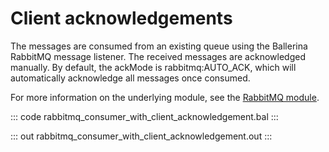 # Client acknowledgements

The messages are consumed from an
existing queue using the Ballerina RabbitMQ message listener.
The received messages are acknowledged manually.
By default, the ackMode is rabbitmq:AUTO_ACK, which will automatically acknowledge
all messages once consumed.

For more information on the underlying module, 
see the [RabbitMQ module](https://docs.central.ballerina.io/ballerinax/rabbitmq/latest).

::: code rabbitmq_consumer_with_client_acknowledgement.bal :::

::: out rabbitmq_consumer_with_client_acknowledgement.out :::